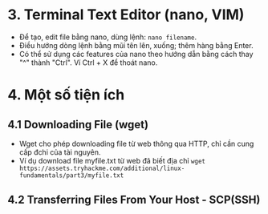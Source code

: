 # 3. Terminal Text Editor (nano, VIM)
- Để tạo, edit file bằng nano, dùng lệnh: `nano filename`.
- Điều hướng dòng lệnh bằng mũi tên lên, xuống; thêm hàng bằng Enter.
- Có thể sử dụng các features của nano theo hướng dẫn bằng cách thay "^" thành "Ctrl". Ví Ctrl + X để thoát nano.

# 4. Một số tiện ích
## 4.1 Downloading File (wget)
- Wget cho phép downloading file từ web thông qua HTTP, chỉ cần cung cấp đchi của tài nguyên.
- Ví dụ download file myfile.txt từ web đã biết địa chỉ
`wget https://assets.tryhackme.com/additional/linux-fundamentals/part3/myfile.txt`

## 4.2 Transferring Files From Your Host - SCP(SSH)
